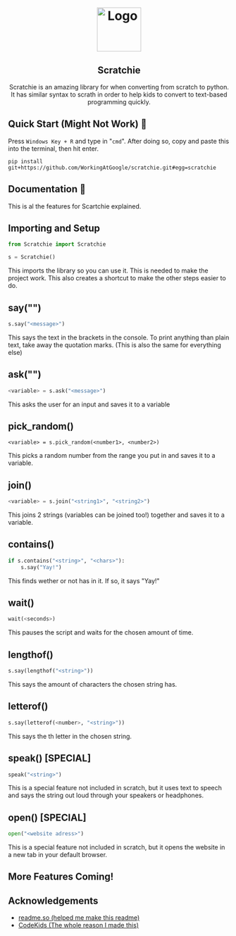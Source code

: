 

<h1 align="center">
 <img width="100px" src="https://i.imgur.com/O1T3CrC.png" align="center" alt="Logo" />
<h2 align="center">Scratchie</h2>
<p align="center">Scratchie is an amazing library for when converting from scratch to python. It has similar syntax to scrath in order to help kids to convert to text-based programming quickly.</p>


## Quick Start (Might Not Work) 🏁

Press ```Windows Key + R``` and type in "```cmd```". After doing so, copy and paste this into the terminal, then hit enter.

```
pip install git+https://github.com/WorkingAtGoogle/scratchie.git#egg=scratchie
```



## Documentation 📜

This is al the features for Scartchie explained.


## Importing and Setup
```python
from Scratchie import Scratchie

s = Scratchie()
```
This imports the library so you can use it. This is needed to make the project work. This also creates a shortcut to make the other steps easier to do.

## say("")

```python
s.say("<message>")
```

This says the text in the brackets in the console.
To print anything than plain text, take away the quotation marks. (This is also the same for everything else)

## ask("")
```python
<variable> = s.ask("<message>")
```
This asks the user for an input and saves it to a variable

## pick_random()
```pyhon
<variable> = s.pick_random(<number1>, <number2>)
```
This picks a random number from the range you put in and saves it to a variable.

## join()
```python
<variable> = s.join("<string1>", "<string2>")
```
This joins 2 strings (variables can be joined too!) together and saves it to a variable.

## contains()
```python
if s.contains("<string>", "<chars>"):
    s.say("Yay!")
```
This finds wether or not <string> has <chars> in it. If so, it says "Yay!"

## wait()
```python
wait(<seconds>)
```
This pauses the script and waits for the chosen amount of time.

## lengthof()
```python
s.say(lengthof("<string>"))
```
This says the amount of characters the chosen string has.

## letterof()
```python
s.say(letterof(<number>, "<string>"))
```
This says the <number>th letter in the chosen string.

## speak()     [SPECIAL]
```python
speak("<string>")
```
This is a special feature not included in scratch, but it uses text to speech and says the string out loud through your speakers or headphones.

## open() [SPECIAL]
```python
open("<website adress>")
```
This is a special feature not included in scratch, but it opens the website in a new tab in your default browser.

## More Features Coming! 
## Acknowledgements

 - [readme.so (helped me make this readme)](https://readme.so)
 - [CodeKids (The whole reason I made this)](https://codekids.com.au)
